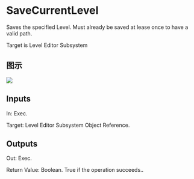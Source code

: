 # SaveCurrentLevel

Saves the specified Level. Must already be saved at lease once to have a valid path.

Target is Level Editor Subsystem

## 图示

![]($-20221218-18513069.png)

## Inputs

In: Exec.

Target: Level Editor Subsystem Object Reference.  

## Outputs

Out: Exec.

Return Value: Boolean. True if the operation succeeds..

